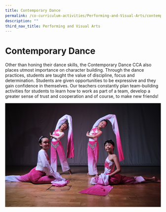 ```yaml
---
title: Contemporary Dance
permalink: /co-curriculum-activities/Performing-and-Visual-Arts/contemporary-dance
description: ""
third_nav_title: Performing and Visual Arts
---
```

# Contemporary Dance
Other than honing their dance skills, the Contemporary Dance CCA also places utmost importance on character building. Through the dance practices, students are taught the value of discipline, focus and determination. Students are given opportunities to be expressive and they gain confidence in themselves. Our teachers constantly plan team-building activities for students to learn how to work as part of a team, develop a greater sense of trust and cooperation and of course, to make new friends!

![](/images/Flash%20Potrait%2025.jpg)